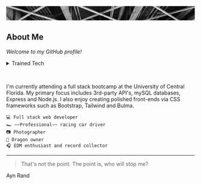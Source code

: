 <picture>
 <img alt="congress-ave-bridge-header-image" src="Congress Avenue Bridge Downtown Austin Texas.jpeg">
</picture>


## About Me

*Welcome to my GitHub profile!*

<details>
<summary>Trained Tech</summary>

| Technologies  |
|---------------|
|1. JavaScript  |
|2. Node/Express|
|3. SQL         |
|4. HTML5       |
|5. CSS3        |

</details>

&nbsp;

I'm currently attending a full stack bootcamp at the University of Central Florida.  My primary focus includes 3rd-party API's, mySQL databases, Express and Node.js.  I also enjoy creating polished front-ends via CSS frameworks such as Bootstrap, Tailwind and Bulma.

```
💻 Full stack web developer
🏎 ~~Professional~~ racing car driver
📷 Photographer
🐉 Dragon owner
🎧 EDM enthusiast and record collector
```

---
> That's not the point.  The point is, who will stop me?

Ayn Rand
